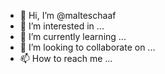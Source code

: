 - 👋 Hi, I’m @malteschaaf
- 👀 I’m interested in ...
- 🌱 I’m currently learning ...
- 💞️ I’m looking to collaborate on ...
- 📫 How to reach me ...

<!---
malteschaaf/malteschaaf is a ✨ special ✨ repository because its `README.md` (this file) appears on your GitHub profile.
You can click the Preview link to take a look at your changes.
--->
